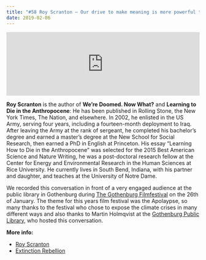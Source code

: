 ```yaml
---
title: "#58 Roy Scranton – Our drive to make meaning is more powerful than oil"
date: 2019-02-06
---
```


<iframe src="https://w.soundcloud.com/player/?url=https%3A//api.soundcloud.com/tracks/571088634&amp;color=%23001665&amp;auto_play=false&amp;hide_related=false&amp;show_comments=true&amp;show_user=true&amp;show_reposts=false&amp;show_teaser=true" width="100%" height="166" frameborder="no" scrolling="no"></iframe>

**Roy Scranton** is the author of **We’re Doomed. Now What?** and **Learning to Die in the Anthropocene**: He has been published in Rolling Stone, the New York Times, The Nation, and elsewhere. In 2002, he enlisted in the US Army, serving four years, including a fourteen-month deployment to Iraq. After leaving the Army at the rank of sergeant, he completed his bachelor’s degree and earned a master’s degree at the New School for Social Research, then earned a PhD in English at Princeton. His essay “Learning How to Die in the Anthropocene” was selected for the 2015 Best American Science and Nature Writing, he was a post-doctoral research fellow at the Center for Energy and Environmental Research in the Human Sciences at Rice University. He currently lives in South Bend, Indiana, with his partner and daughter, and teaches at the University of Notre Dame.

We recorded this conversation in front of a very engaged audience at the public library in Gothenburg during [The Gothenburg Filmfestival](https://goteborgfilmfestival.se/) on the 26th of January. The theme for this years film festival was the Apolaypse, so many thanks to the festival who chose to expose the climate crises in many different ways and also thanks to Martin Holmqvist at the [Gothenburg Public Library](https://www.stadsbiblioteket.nu/), who hosted this conversation.

**More info:**

- [Roy Scranton](http://royscranton.com/)
- [Extinction Rebellion](https://rebellion.earth/)
